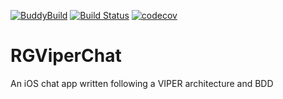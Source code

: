 [![BuddyBuild](https://dashboard.buddybuild.com/api/statusImage?appID=593105562b647b0001966f03&branch=master&build=latest)](https://dashboard.buddybuild.com/apps/593105562b647b0001966f03/build/latest?branch=master) [![Build Status](https://travis-ci.org/che1404/RGViperChat.svg?branch=master)](https://travis-ci.org/che1404/RGViperChat) [![codecov](https://codecov.io/gh/che1404/RGViperChat/branch/master/graph/badge.svg)](https://codecov.io/gh/che1404/RGViperChat)

# RGViperChat
An iOS chat app written following a VIPER architecture and BDD
